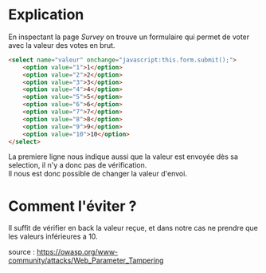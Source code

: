 # Explication

En inspectant la page *Survey* on trouve un formulaire qui permet de voter avec la valeur des votes en brut.

```html
<select name="valeur" onchange="javascript:this.form.submit();">
	<option value="1">1</option>
	<option value="2">2</option>
	<option value="3">3</option>
	<option value="4">4</option>
	<option value="5">5</option>
	<option value="6">6</option>
	<option value="7">7</option>
	<option value="8">8</option>
	<option value="9">9</option>
	<option value="10">10</option>
</select>
```

La premiere ligne nous indique aussi que la valeur est envoyée dès sa selection, il n'y a donc pas de vérification.<br>
Il nous est donc possible de changer la valeur d'envoi.

# Comment l'éviter ?

Il suffit de vérifier en back la valeur reçue, et dans notre cas ne prendre que les valeurs inférieures a 10.

source : https://owasp.org/www-community/attacks/Web_Parameter_Tampering